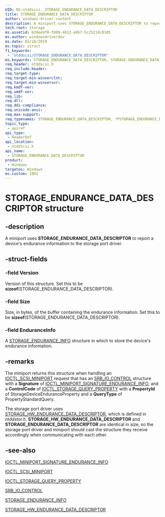 ```yaml
---
UID: NS:ntddscsi._STORAGE_ENDURANCE_DATA_DESCRIPTOR
title: STORAGE_ENDURANCE_DATA_DESCRIPTOR
author: windows-driver-content
description: A miniport uses STORAGE_ENDURANCE_DATA_DESCRIPTOR to report a device's endurance information to the storage port driver.
tech.root: storage
ms.assetid: b28ee9f0-f089-4b13-a9b7-5c2521dc8105
ms.author: windowsdriverdev
ms.date: 03/18/2019
ms.topic: struct
f1_keywords:
 - "ntddscsi/STORAGE_ENDURANCE_DATA_DESCRIPTOR"
ms.keywords: STORAGE_ENDURANCE_DATA_DESCRIPTOR, STORAGE_ENDURANCE_DATA_DESCRIPTOR, *PSTORAGE_ENDURANCE_DATA_DESCRIPTOR, IOCTL_MINIPORT_ENDURANCE_INFO, IOCTL_SCSI_MINIPORT, STORAGE_ENDURANCE_INFO, STORAGE_HW_ENDURANCE_DATA_DESCRIPTOR,
req.header: ntddscsi.h
req.include-header:
req.target-type:
req.target-min-winverclnt:
req.target-min-winversvr:
req.kmdf-ver:
req.umdf-ver:
req.lib:
req.dll:
req.ddi-compliance:
req.unicode-ansi:
req.max-support:
req.typenames: STORAGE_ENDURANCE_DATA_DESCRIPTOR, *PSTORAGE_ENDURANCE_DATA_DESCRIPTOR
topic_type: 
 - apiref
api_type: 
 - HeaderDef
api_location: 
 - ntddscsi.h
api_name: 
 - STORAGE_ENDURANCE_DATA_DESCRIPTOR
product:
 - Windows
targetos: Windows
ms.custom: 19H1
---
```


# STORAGE_ENDURANCE_DATA_DESCRIPTOR structure

## -description

A miniport uses **STORAGE_ENDURANCE_DATA_DESCRIPTOR** to report a device's endurance information to the storage port driver.

## -struct-fields

### -field Version

Version of this structure. Set this to be **sizeof**(STORAGE_ENDURANCE_DATA_DESCRIPTOR).

### -field Size

Size, in bytes, of the buffer containing the endurance information. Set this to be **sizeof**(STORAGE_ENDURANCE_DATA_DESCRIPTOR).

### -field EnduranceInfo

A [STORAGE_ENDURANCE_INFO](ns-ntddscsi-storage_endurance_info.md) structure in which to store the device's endurance information.

## -remarks

The miniport returns this structure when handling an [IOCTL_SCSI_MINIPORT](ni-ntddscsi-ioctl_scsi_miniport.md) request that has an [SRB_IO_CONTROL](ns-ntddscsi-_srb_io_control.md) structure with a **Signature** of [IOCTL_MINIPORT_SIGNATURE_ENDURANCE_INFO](ni-ntddscsi-ioctl_miniport_signature_endurance_info.md), and a **ControlCode** of [IOCTL_STORAGE_QUERY_PROPERTY](https://docs.microsoft.com/windows-hardware/drivers/ddi/ntddstor/ni-ntddstor-ioctl_storage_query_property) with a **PropertyId** of StorageDeviceEnduranceProperty and a **QueryType** of PropertyStandardQuery.

The storage port driver uses [STORAGE_HW_ENDURANCE_DATA_DESCRIPTOR](../ntddstor/ns-ntddstor-storage_hw_endurance_data_descriptor.md), which is defined in *ntddstor.h*. **STORAGE_HW_ENDURANCE_DATA_DESCRIPTOR** and **STORAGE_ENDURANCE_DATA_DESCRIPTOR** are identical in size, so the storage port driver and miniport should cast the structure they receive accordingly when communicating with each other.

## -see-also

[IOCTL_MINIPORT_SIGNATURE_ENDURANCE_INFO](ni-ntddscsi-ioctl_miniport_signature_endurance_info.md)

[IOCTL_SCSI_MINIPORT](ni-ntddscsi-ioctl_scsi_miniport.md)

[IOCTL_STORAGE_QUERY_PROPERTY](https://docs.microsoft.com/windows-hardware/drivers/ddi/ntddstor/ni-ntddstor-ioctl_storage_query_property)

[SRB_IO_CONTROL](ns-ntddscsi-_srb_io_control.md)

[STORAGE_ENDURANCE_INFO](ns-ntddscsi-storage_endurance_info.md)

[STORAGE_HW_ENDURANCE_DATA_DESCRIPTOR](../ntddstor/ns-ntddstor-storage_hw_endurance_data_descriptor.md)
